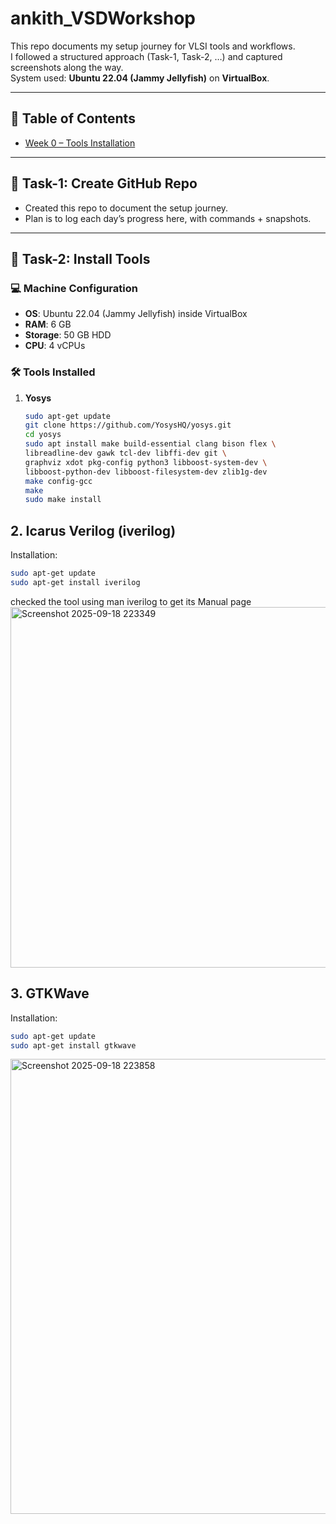 # ankith_VSDWorkshop

This repo documents my setup journey for VLSI tools and workflows.  
I followed a structured approach (Task-1, Task-2, …) and captured screenshots along the way.  
System used: **Ubuntu 22.04 (Jammy Jellyfish)** on **VirtualBox**.

---

## 📌 Table of Contents
- [Week  0 – Tools Installation](#day-0---tools-installation)
---

## 🔹 Task-1: Create GitHub Repo
- Created this repo to document the setup journey.  
- Plan is to log each day’s progress here, with commands + snapshots.

---

## 🔹 Task-2: Install Tools

### 💻 Machine Configuration
- **OS**: Ubuntu 22.04 (Jammy Jellyfish) inside VirtualBox  
- **RAM**: 6 GB  
- **Storage**: 50 GB HDD  
- **CPU**: 4 vCPUs  

### 🛠 Tools Installed
1. **Yosys**
   ```bash
   sudo apt-get update
   git clone https://github.com/YosysHQ/yosys.git
   cd yosys
   sudo apt install make build-essential clang bison flex \
   libreadline-dev gawk tcl-dev libffi-dev git \
   graphviz xdot pkg-config python3 libboost-system-dev \
   libboost-python-dev libboost-filesystem-dev zlib1g-dev
   make config-gcc
   make
   sudo make install

## 2. Icarus Verilog (iverilog)

Installation:
```bash
sudo apt-get update
sudo apt-get install iverilog
```

checked the tool using man iverilog to get its Manual page
<img width="835" height="577" alt="Screenshot 2025-09-18 223349" src="https://github.com/user-attachments/assets/8173045d-4d23-485d-9269-7964e8aabe62" />

## 3. GTKWave

Installation:
```bash
sudo apt-get update
sudo apt-get install gtkwave
```
<img width="1140" height="728" alt="Screenshot 2025-09-18 223858" src="https://github.com/user-attachments/assets/7e4c0734-8e41-41ac-a4c9-6df8d3ca5053" />



